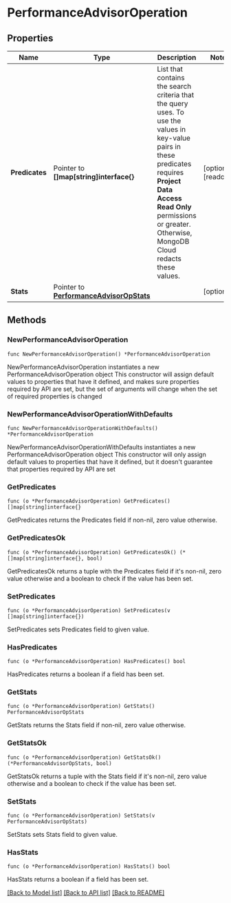 # PerformanceAdvisorOperation

## Properties

Name | Type | Description | Notes
------------ | ------------- | ------------- | -------------
**Predicates** | Pointer to **[]map[string]interface{}** | List that contains the search criteria that the query uses. To use the values in key-value pairs in these predicates requires **Project Data Access Read Only** permissions or greater. Otherwise, MongoDB Cloud redacts these values. | [optional] [readonly] 
**Stats** | Pointer to [**PerformanceAdvisorOpStats**](PerformanceAdvisorOpStats.md) |  | [optional] 

## Methods

### NewPerformanceAdvisorOperation

`func NewPerformanceAdvisorOperation() *PerformanceAdvisorOperation`

NewPerformanceAdvisorOperation instantiates a new PerformanceAdvisorOperation object
This constructor will assign default values to properties that have it defined,
and makes sure properties required by API are set, but the set of arguments
will change when the set of required properties is changed

### NewPerformanceAdvisorOperationWithDefaults

`func NewPerformanceAdvisorOperationWithDefaults() *PerformanceAdvisorOperation`

NewPerformanceAdvisorOperationWithDefaults instantiates a new PerformanceAdvisorOperation object
This constructor will only assign default values to properties that have it defined,
but it doesn't guarantee that properties required by API are set

### GetPredicates

`func (o *PerformanceAdvisorOperation) GetPredicates() []map[string]interface{}`

GetPredicates returns the Predicates field if non-nil, zero value otherwise.

### GetPredicatesOk

`func (o *PerformanceAdvisorOperation) GetPredicatesOk() (*[]map[string]interface{}, bool)`

GetPredicatesOk returns a tuple with the Predicates field if it's non-nil, zero value otherwise
and a boolean to check if the value has been set.

### SetPredicates

`func (o *PerformanceAdvisorOperation) SetPredicates(v []map[string]interface{})`

SetPredicates sets Predicates field to given value.

### HasPredicates

`func (o *PerformanceAdvisorOperation) HasPredicates() bool`

HasPredicates returns a boolean if a field has been set.

### GetStats

`func (o *PerformanceAdvisorOperation) GetStats() PerformanceAdvisorOpStats`

GetStats returns the Stats field if non-nil, zero value otherwise.

### GetStatsOk

`func (o *PerformanceAdvisorOperation) GetStatsOk() (*PerformanceAdvisorOpStats, bool)`

GetStatsOk returns a tuple with the Stats field if it's non-nil, zero value otherwise
and a boolean to check if the value has been set.

### SetStats

`func (o *PerformanceAdvisorOperation) SetStats(v PerformanceAdvisorOpStats)`

SetStats sets Stats field to given value.

### HasStats

`func (o *PerformanceAdvisorOperation) HasStats() bool`

HasStats returns a boolean if a field has been set.


[[Back to Model list]](../README.md#documentation-for-models) [[Back to API list]](../README.md#documentation-for-api-endpoints) [[Back to README]](../README.md)


